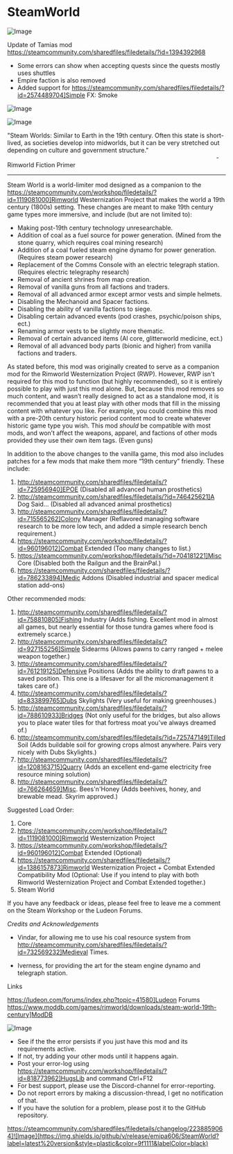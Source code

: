 # SteamWorld

![Image](https://i.imgur.com/buuPQel.png)

Update of Tamias mod
https://steamcommunity.com/sharedfiles/filedetails/?id=1394392968

- Some errors can show when accepting quests since the quests mostly uses shuttles
- Empire faction is also removed
- Added support for https://steamcommunity.com/sharedfiles/filedetails/?id=2574489704]Simple FX: Smoke

![Image](https://i.imgur.com/pufA0kM.png)

	
![Image](https://i.imgur.com/Z4GOv8H.png)


"Steam Worlds: Similar to Earth in the 19th century. Often this state is short-lived, as societies develop into midworlds, but it can be very stretched out depending on culture and government structure."
⠀⠀⠀⠀⠀⠀⠀⠀⠀⠀⠀⠀⠀⠀⠀⠀⠀⠀⠀⠀⠀⠀⠀⠀⠀⠀⠀⠀⠀⠀⠀⠀⠀⠀⠀⠀⠀⠀⠀⠀⠀⠀⠀⠀⠀⠀⠀- Rimworld Fiction Primer
__________________________________________________________________________

Steam World is a world-limiter mod designed as a companion to the https://steamcommunity.com/workshop/filedetails/?id=1119081000]Rimworld Westernization Project that makes the world a 19th century (1800s) setting. These changes are meant to make 19th century game types more immersive, and include (but are not limited to):

- Making post-19th century technology unresearchable.
- Addition of coal as a fuel source for power generation. (Mined from the stone quarry, which requires coal mining research)
- Addition of a coal fueled steam engine dynamo for power generation. (Requires steam power research)
- Replacement of the Comms Console with an electric telegraph station. (Requires electric telegraphy research)
- Removal of ancient shrines from map creation.
- Removal of vanilla guns from all factions and traders.
- Removal of all advanced armor except armor vests and simple helmets.
- Disabling the Mechanoid and Spacer factions.
- Disabling the ability of vanilla factions to siege.
- Disabling certain advanced events (pod crashes, psychic/poison ships, ect.)
- Renaming armor vests to be slightly more thematic.
- Removal of certain advanced items (AI core, glitterworld medicine, ect.)
- Removal of all advanced body parts (bionic and higher) from vanilla factions and traders.

As stated before, this mod was originally created to serve as a companion mod for the Rimworld Westernization Project (RWP). However, RWP isn't required for this mod to function (but highly recommended), so it is entirely possible to play with just this mod alone. But, because this mod removes so much content, and wasn’t really designed to act as a standalone mod, it is recommended that you at least play with other mods that fill in the missing content with whatever you like. For example, you could combine this mod with a pre-20th century historic period content mod to create whatever historic game type you wish. This mod *should* be compatible with most mods, and won’t affect the weapons, apparel, and factions of other mods provided they use their own item tags. (Even guns)

In addition to the above changes to the vanilla game, this mod also includes patches for a few mods that make them more “19th century” friendly. These include:

1. http://steamcommunity.com/sharedfiles/filedetails/?id=725956940]EPOE (Disabled all advanced human prosthetics)
4. http://steamcommunity.com/sharedfiles/filedetails/?id=746425621]A Dog Said... (Disabled all advanced animal prosthetics)
5. http://steamcommunity.com/sharedfiles/filedetails/?id=715565262]Colony Manager (Reflavored managing software research to be more low tech, and added a simple research bench requirement.)
6. https://steamcommunity.com/workshop/filedetails/?id=960196012]Combat Extended (Too many changes to list.)
7. https://steamcommunity.com/workshop/filedetails/?id=704181221]Misc Core (Disabled both the Railgun and the BrainPal.)
8. https://steamcommunity.com/sharedfiles/filedetails/?id=786233894]Medic Addons (Disabled industrial and spacer medical station add-ons)

Other recommended mods:

1. http://steamcommunity.com/sharedfiles/filedetails/?id=758810805]Fishing Industry (Adds fishing. Excellent mod in almost all games, but nearly essential for those tundra games where food is extremely scarce.)
2. http://steamcommunity.com/sharedfiles/filedetails/?id=927155256]Simple Sidearms (Allows pawns to carry ranged + melee weapon together.)
3. http://steamcommunity.com/sharedfiles/filedetails/?id=761219125]Defensive Positions (Adds the ability to draft pawns to a saved position. This one is a lifesaver for all the micromanagement it takes care of.)
4. http://steamcommunity.com/sharedfiles/filedetails/?id=833899765]Dubs Skylights (Very useful for making greenhouses.)
5. http://steamcommunity.com/sharedfiles/filedetails/?id=788610933]Bridges (Not only useful for the bridges, but also allows you to place water tiles for that fortress moat you’ve always dreamed of.)
6. http://steamcommunity.com/sharedfiles/filedetails/?id=725747149]Tilled Soil (Adds buildable soil for growing crops almost anywhere. Pairs very nicely with Dubs Skylights.)
7. http://steamcommunity.com/sharedfiles/filedetails/?id=1208163715]Quarry (Adds an excellent end-game electricity free resource mining solution)
8. http://steamcommunity.com/sharedfiles/filedetails/?id=766264659]Misc. Bees'n'Honey (Adds beehives, honey, and brewable mead. Skyrim approved.)

Suggested Load Order:

1. Core
2. https://steamcommunity.com/workshop/filedetails/?id=1119081000]Rimworld Westernization Project
3. https://steamcommunity.com/workshop/filedetails/?id=960196012]Combat Extended (Optional)
4. https://steamcommunity.com/sharedfiles/filedetails/?id=1386157873]Rimworld Westernization Project + Combat Extended Compatibility Mod (Optional: Use if you intend to play with both Rimworld Westernization Project and Combat Extended together.)
5. Steam World

If you have any feedback or ideas, please feel free to leave me a comment on the Steam Workshop or the Ludeon Forums.

*Credits and Acknowledgements*

- Vindar, for allowing me to use his coal resource system from http://steamcommunity.com/sharedfiles/filedetails/?id=732569232]Medieval Times.

- Iverness, for providing the art for the steam engine dynamo and telegraph station.

Links

https://ludeon.com/forums/index.php?topic=41580]Ludeon Forums
https://www.moddb.com/games/rimworld/downloads/steam-world-19th-century]ModDB


![Image](https://i.imgur.com/PwoNOj4.png)



-  See if the the error persists if you just have this mod and its requirements active.
-  If not, try adding your other mods until it happens again.
-  Post your error-log using https://steamcommunity.com/workshop/filedetails/?id=818773962]HugsLib and command Ctrl+F12
-  For best support, please use the Discord-channel for error-reporting.
-  Do not report errors by making a discussion-thread, I get no notification of that.
-  If you have the solution for a problem, please post it to the GitHub repository.



https://steamcommunity.com/sharedfiles/filedetails/changelog/2238859064]![Image](https://img.shields.io/github/v/release/emipa606/SteamWorld?label=latest%20version&style=plastic&color=9f1111&labelColor=black)

